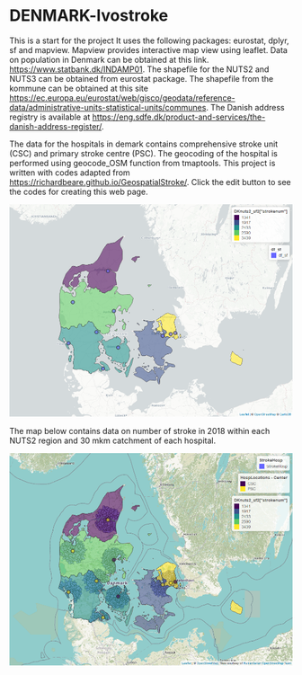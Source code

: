# DENMARK-lvostroke
This is a start for the project
It uses the following packages: eurostat, dplyr, sf and mapview. Mapview provides interactive map view using leaflet. Data on population in Denmark can be obtained at this link. https://www.statbank.dk/INDAMP01. The shapefile for the NUTS2 and NUTS3 can be obtained from eurostat package. The shapefile from the kommune can be obtained at this site https://ec.europa.eu/eurostat/web/gisco/geodata/reference-data/administrative-units-statistical-units/communes. The Danish address registry is available at https://eng.sdfe.dk/product-and-services/the-danish-address-register/.

The data for the hospitals in demark contains comprehensive stroke unit (CSC) and primary stroke centre (PSC). The geocoding of the hospital is performed using geocode_OSM function from tmaptools. This project is written with codes adapted from https://richardbeare.github.io/GeospatialStroke/. Click the edit button to see the codes for creating this web page. 


[![denmark hospital](./denmark_stroke_nuts2.png)](./denmark_stroke_nuts2.html)

The map below contains data on number of stroke in 2018 within each NUTS2 region and 30 mkm catchment of each hospital.

[![denmark stroke hospital](./denmark_stroke_nuts2_catchment.png)](./denmark_stroke_nuts2_catchment.html)


